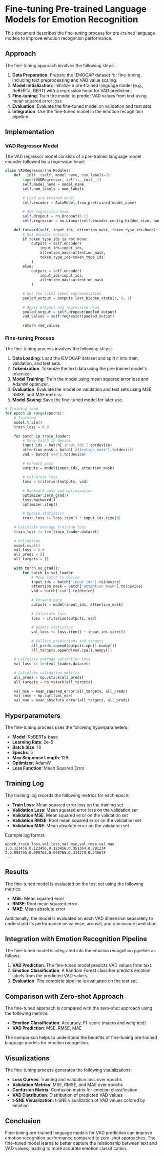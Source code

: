 # Fine-tuning Pre-trained Language Models for Emotion Recognition

This document describes the fine-tuning process for pre-trained language models to improve emotion recognition performance.

## Approach

The fine-tuning approach involves the following steps:

1. **Data Preparation**: Prepare the IEMOCAP dataset for fine-tuning, including text preprocessing and VAD value scaling.
2. **Model Initialization**: Initialize a pre-trained language model (e.g., RoBERTa, BERT) with a regression head for VAD prediction.
3. **Fine-tuning**: Train the model to predict VAD values from text using mean squared error loss.
4. **Evaluation**: Evaluate the fine-tuned model on validation and test sets.
5. **Integration**: Use the fine-tuned model in the emotion recognition pipeline.

## Implementation

### VAD Regressor Model

The VAD regressor model consists of a pre-trained language model encoder followed by a regression head:

```python
class VADRegressor(nn.Module):
    def __init__(self, model_name, num_labels=3):
        super(VADRegressor, self).__init__()
        self.model_name = model_name
        self.num_labels = num_labels
        
        # Load pre-trained model
        self.encoder = AutoModel.from_pretrained(model_name)
        
        # Add regression head
        self.dropout = nn.Dropout(0.1)
        self.regressor = nn.Linear(self.encoder.config.hidden_size, num_labels)
        
    def forward(self, input_ids, attention_mask, token_type_ids=None):
        # Get encoder outputs
        if token_type_ids is not None:
            outputs = self.encoder(
                input_ids=input_ids,
                attention_mask=attention_mask,
                token_type_ids=token_type_ids
            )
        else:
            outputs = self.encoder(
                input_ids=input_ids,
                attention_mask=attention_mask
            )
        
        # Get the [CLS] token representation
        pooled_output = outputs.last_hidden_state[:, 0, :]
        
        # Apply dropout and regression head
        pooled_output = self.dropout(pooled_output)
        vad_values = self.regressor(pooled_output)
        
        return vad_values
```

### Fine-tuning Process

The fine-tuning process involves the following steps:

1. **Data Loading**: Load the IEMOCAP dataset and split it into train, validation, and test sets.
2. **Tokenization**: Tokenize the text data using the pre-trained model's tokenizer.
3. **Model Training**: Train the model using mean squared error loss and AdamW optimizer.
4. **Evaluation**: Evaluate the model on validation and test sets using MSE, RMSE, and MAE metrics.
5. **Model Saving**: Save the fine-tuned model for later use.

```python
# Training loop
for epoch in range(epochs):
    # Training
    model.train()
    train_loss = 0.0
    
    for batch in train_loader:
        # Move batch to device
        input_ids = batch['input_ids'].to(device)
        attention_mask = batch['attention_mask'].to(device)
        vad = batch['vad'].to(device)
        
        # Forward pass
        outputs = model(input_ids, attention_mask)
        
        # Calculate loss
        loss = criterion(outputs, vad)
        
        # Backward pass and optimization
        optimizer.zero_grad()
        loss.backward()
        optimizer.step()
        
        # Update statistics
        train_loss += loss.item() * input_ids.size(0)
    
    # Calculate average training loss
    train_loss /= len(train_loader.dataset)
    
    # Validation
    model.eval()
    val_loss = 0.0
    all_preds = []
    all_targets = []
    
    with torch.no_grad():
        for batch in val_loader:
            # Move batch to device
            input_ids = batch['input_ids'].to(device)
            attention_mask = batch['attention_mask'].to(device)
            vad = batch['vad'].to(device)
            
            # Forward pass
            outputs = model(input_ids, attention_mask)
            
            # Calculate loss
            loss = criterion(outputs, vad)
            
            # Update statistics
            val_loss += loss.item() * input_ids.size(0)
            
            # Collect predictions and targets
            all_preds.append(outputs.cpu().numpy())
            all_targets.append(vad.cpu().numpy())
    
    # Calculate average validation loss
    val_loss /= len(val_loader.dataset)
    
    # Calculate validation metrics
    all_preds = np.vstack(all_preds)
    all_targets = np.vstack(all_targets)
    
    val_mse = mean_squared_error(all_targets, all_preds)
    val_rmse = np.sqrt(val_mse)
    val_mae = mean_absolute_error(all_targets, all_preds)
```

## Hyperparameters

The fine-tuning process uses the following hyperparameters:

- **Model**: RoBERTa-base
- **Learning Rate**: 2e-5
- **Batch Size**: 16
- **Epochs**: 5
- **Max Sequence Length**: 128
- **Optimizer**: AdamW
- **Loss Function**: Mean Squared Error

## Training Log

The training log records the following metrics for each epoch:

- **Train Loss**: Mean squared error loss on the training set
- **Validation Loss**: Mean squared error loss on the validation set
- **Validation MSE**: Mean squared error on the validation set
- **Validation RMSE**: Root mean squared error on the validation set
- **Validation MAE**: Mean absolute error on the validation set

Example log format:
```
epoch,train_loss,val_loss,val_mse,val_rmse,val_mae
1,0.123456,0.123456,0.123456,0.351364,0.281234
2,0.098765,0.098765,0.098765,0.314270,0.245678
...
```

## Results

The fine-tuned model is evaluated on the test set using the following metrics:

- **MSE**: Mean squared error
- **RMSE**: Root mean squared error
- **MAE**: Mean absolute error

Additionally, the model is evaluated on each VAD dimension separately to understand its performance on valence, arousal, and dominance prediction.

## Integration with Emotion Recognition Pipeline

The fine-tuned model is integrated into the emotion recognition pipeline as follows:

1. **VAD Prediction**: The fine-tuned model predicts VAD values from text.
2. **Emotion Classification**: A Random Forest classifier predicts emotion labels from the predicted VAD values.
3. **Evaluation**: The complete pipeline is evaluated on the test set.

## Comparison with Zero-shot Approach

The fine-tuned approach is compared with the zero-shot approach using the following metrics:

- **Emotion Classification**: Accuracy, F1-score (macro and weighted)
- **VAD Prediction**: MSE, RMSE, MAE

The comparison helps to understand the benefits of fine-tuning pre-trained language models for emotion recognition.

## Visualizations

The fine-tuning process generates the following visualizations:

- **Loss Curves**: Training and validation loss over epochs
- **Validation Metrics**: MSE, RMSE, and MAE over epochs
- **Confusion Matrix**: Confusion matrix for emotion classification
- **VAD Distribution**: Distribution of predicted VAD values
- **t-SNE Visualization**: t-SNE visualization of VAD values colored by emotion

## Conclusion

Fine-tuning pre-trained language models for VAD prediction can improve emotion recognition performance compared to zero-shot approaches. The fine-tuned model learns to better capture the relationship between text and VAD values, leading to more accurate emotion classification.
